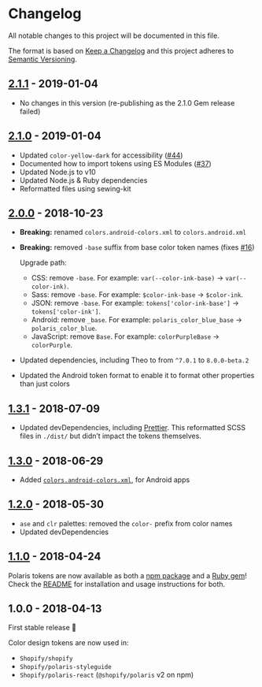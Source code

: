 # Changelog

All notable changes to this project will be documented in this file.

The format is based on [Keep a Changelog](http://keepachangelog.com/en/1.0.0/)
and this project adheres to [Semantic Versioning](http://semver.org/spec/v2.0.0.html).

<!-- ## [Unreleased] -->

## [2.1.1] - 2019-01-04

- No changes in this version (re-publishing as the 2.1.0 Gem release failed)

## [2.1.0] - 2019-01-04

- Updated `color-yellow-dark` for accessibility ([#44](https://github.com/Shopify/polaris-tokens/pull/44))
- Documented how to import tokens using ES Modules ([#37](https://github.com/Shopify/polaris-tokens/pull/37))
- Updated Node.js to v10
- Updated Node.js & Ruby dependencies
- Reformatted files using sewing-kit

## [2.0.0] - 2018-10-23

- **Breaking:** renamed `colors.android-colors.xml` to `colors.android.xml`
- **Breaking:** removed `-base` suffix from base color token names (fixes [#16](https://github.com/Shopify/polaris-tokens/issues/16))

  Upgrade path:

  - CSS: remove `-base`. For example: `var(--color-ink-base)` → `var(--color-ink)`.
  - Sass: remove `-base`. For example: `$color-ink-base` → `$color-ink`.
  - JSON: remove `-base`. For example: `tokens['color-ink-base']` → `tokens['color-ink']`.
  - Android: remove `_base`. For example: `polaris_color_blue_base` → `polaris_color_blue`.
  - JavaScript: remove `Base`. For example: `colorPurpleBase` → `colorPurple`.

- Updated dependencies, including Theo to from `^7.0.1` to `8.0.0-beta.2`
- Updated the Android token format to enable it to format other properties than just colors

## [1.3.1] - 2018-07-09

- Updated devDependencies, including [Prettier](https://prettier.io/). This reformatted SCSS files in `./dist/` but didn’t impact the tokens themselves.

## [1.3.0] - 2018-06-29

- Added [`colors.android-colors.xml`](https://github.com/Shopify/polaris-tokens/blob/master/dist/colors.android-colors.xml), for Android apps

## [1.2.0] - 2018-05-30

- `ase` and `clr` palettes: removed the `color-` prefix from color names
- Updated devDependencies

## [1.1.0] - 2018-04-24

Polaris tokens are now available as both a [npm package](https://www.npmjs.com/package/@shopify/polaris-tokens) and a [Ruby gem](https://rubygems.org/gems/polaris_tokens)! Check the [README](https://github.com/Shopify/polaris-tokens/blob/master/README.md) for installation and usage instructions for both.

## 1.0.0 - 2018-04-13

First stable release 🎉

Color design tokens are now used in:

- `Shopify/shopify`
- `Shopify/polaris-styleguide`
- `Shopify/polaris-react` (`@shopify/polaris` v2 on npm)

[unreleased]: https://github.com/Shopify/polaris-tokens/compare/v2.1.1...HEAD
[2.1.1]: https://github.com/Shopify/polaris-tokens/compare/v2.1.0...v2.1.1
[2.1.0]: https://github.com/Shopify/polaris-tokens/compare/v2.0.0...v2.1.0
[2.0.0]: https://github.com/Shopify/polaris-tokens/compare/v1.3.1...v2.0.0
[1.3.1]: https://github.com/Shopify/polaris-tokens/compare/v1.3.0...v1.3.1
[1.3.0]: https://github.com/Shopify/polaris-tokens/compare/v1.2.0...v1.3.0
[1.2.0]: https://github.com/Shopify/polaris-tokens/compare/v1.1.0...v1.2.0
[1.1.0]: https://github.com/Shopify/polaris-tokens/compare/v1.0.0...v1.1.0

